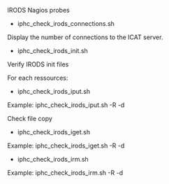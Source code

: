 
IRODS Nagios probes

- iphc_check_irods_connections.sh

Display the number of connections to the ICAT server.

- iphc_check_irods_init.sh

Verify IRODS init files


For each ressources:

- iphc_check_irods_iput.sh

Example:  iphc_check_irods_iput.sh -R <resource> -d <destination>

Check file copy 

- iphc_check_irods_iget.sh

Example:  iphc_check_irods_iget.sh -R <resource> -d <destination>

- iphc_check_irods_irm.sh

Example:  iphc_check_irods_irm.sh -R <resource> -d <destination>

